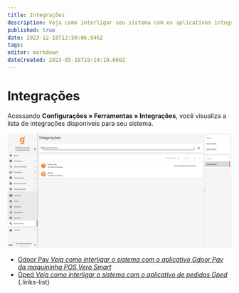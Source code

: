 ```yaml
---
title: Integrações
description: Veja como interligar seu sistema com os aplicativos integrados ao sistema
published: true
date: 2023-12-18T12:50:06.946Z
tags: 
editor: markdown
dateCreated: 2023-05-10T19:14:10.660Z
---
```


# Integrações

Acessando **Configurações » Ferramentas » Integrações**, você visualiza a lista de integrações disponíveis para seu sistema.

![Tela de integrações](/config/ferramentas/tela-integracoes.png)

- [Gdoor Pay *Veja como interligar o sistema com o aplicativo Gdoor Pay da maquininha POS Vero Smart*](/ferramentas/integracoes/gdoorpayvero)
- [Gped *Veja como interligar o sistema com o aplicativo de pedidos Gped*](/ferramentas/integracoes/gped)
{.links-list}

<!--

- [Gdoor Pay Pix *Veja como interligar o sistema com o pix do Gdoor Pay*](/ferramentas/integracoes/gdoorpaypix)

-->